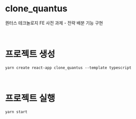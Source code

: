 # clone_quantus

퀀터스 테크놀로지 FE 사전 과제 - 전략 배분 기능 구현

<br />

# 프로젝트 생성

```
yarn create react-app clone_quantus --template typescript
```

<br />

# 프로젝트 실행

```
yarn start
```
